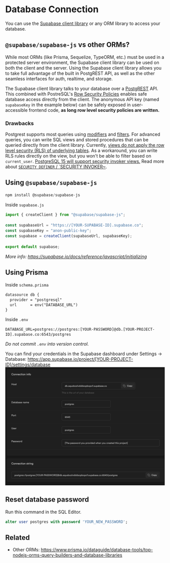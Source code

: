 # Database Connection

You can use the [Supabase client library](https://github.com/supabase/supabase-js) or any ORM library to access your database.

## `@supabase/supabase-js` vs other ORMs?

While most ORMs (like Prisma, Sequelize, TypeORM, etc.) must be used in a protected server environment, the Supabase client library can be used on both the client and the server. Using the Supabase client library allows you to take full advantage of the built in PostgREST API, as well as the other seamless interfaces for auth, realtime, and storage.

The Supabase client library talks to your database over a [PostgREST](https://postgrest.org/en/stable/) API. This combined with PostreSQL's [Row Security Policies](https://www.postgresql.org/docs/current/ddl-rowsecurity.html) enables safe database access directly from the client. The anonymous API key (named `supabaseKey` in the example below) can be safely exposed in user-accessible frontend code, **as long row level security policies are written.**

### Drawbacks

Postgrest supports most queries using [modifiers](https://supabase.io/docs/reference/javascript/using-modifiers) and [filters](https://supabase.io/docs/reference/javascript/using-filters). For advanced queries, you can write SQL views and stored procedures that can be queried directly from the client library. Currently, [views do not apply the row level security (RLS) of underlying tables](https://stackoverflow.com/questions/33858030/why-isnt-row-level-security-enabled-for-postgres-views). As a workaround, you can write RLS rules directly on the view, but you won't be able to filter based on `current_user`. [PostgreSQL 15 will support security invoker views.](https://www.depesz.com/2022/03/22/waiting-for-postgresql-15-add-support-for-security-invoker-views/) Read more about [`SECURITY DEFINER` / `SECURITY INVOKER~](/guide/advanced/row-level-security).

## Using `@supabase/supabase-js`

```js
npm install @supabase/supabase-js
```

Inside `supabase.js`

```js
import { createClient } from "@supabase/supabase-js";

const supabaseUrl = "https://[YOUR-SUPABASE-ID].supabase.co";
const supabaseKey = "anon-public-key";
const supabase = createClient(supabaseUrl, supabaseKey);

export default supabase;
```

_More info: https://supabase.io/docs/reference/javascript/initializing_

## Using Prisma

Inside `schema.prisma`

```
datasource db {
  provider = "postgresql"
  url      = env("DATABASE_URL")
}
```

Inside `.env`

```
DATABASE_URL=postgres://postgres:[YOUR-PASSWORD]@db.[YOUR-PROJECT-ID].supabase.co:6543/postgres
```

_Do not commit `.env` into version control._

You can find your credentials in the Supabase dashboard under Settings -> Database:
https://app.supabase.io/project/[YOUR-PROJECT-ID]/settings/database
![alt text](./connection-info.png)

## Reset database password

Run this command in the SQL Editor.

```sql
alter user postgres with password 'YOUR_NEW_PASSWORD';
```

## Related

- Other ORMs: https://www.prisma.io/dataguide/database-tools/top-nodejs-orms-query-builders-and-database-libraries
